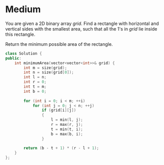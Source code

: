 # Medium

You are given a 2D binary array $grid$. Find a rectangle with horizontal and vertical sides with the smallest area, such that all the 1's in $grid$ lie inside this rectangle.

Return the minimum possible area of the rectangle.

```cpp
class Solution {
public:
    int minimumArea(vector<vector<int>>& grid) {
        int m = size(grid);
        int n = size(grid[0]);
        int l = n;
        int r = 0;
        int t = m;
        int b = 0;
        
        for (int i = 0; i < m; ++i)
            for (int j = 0; j < n; ++j)
                if (grid[i][j])
                {
                    l = min(l, j);
                    r = max(r, j);
                    t = min(t, i);
                    b = max(b, i);
                }
        
        return (b - t + 1) * (r - l + 1);
    }
};
```
